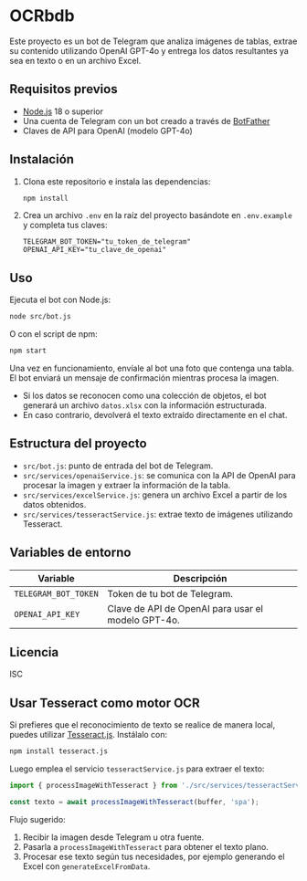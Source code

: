 # OCRbdb

Este proyecto es un bot de Telegram que analiza imágenes de tablas, extrae su contenido utilizando OpenAI GPT-4o y entrega los datos resultantes ya sea en texto o en un archivo Excel.

## Requisitos previos

- [Node.js](https://nodejs.org/) 18 o superior
- Una cuenta de Telegram con un bot creado a través de [BotFather](https://t.me/BotFather)
- Claves de API para OpenAI (modelo GPT-4o)

## Instalación

1. Clona este repositorio e instala las dependencias:

   ```bash
   npm install
   ```

2. Crea un archivo `.env` en la raíz del proyecto basándote en `.env.example` y completa tus claves:

   ```env
   TELEGRAM_BOT_TOKEN="tu_token_de_telegram"
   OPENAI_API_KEY="tu_clave_de_openai"
   ```

## Uso

Ejecuta el bot con Node.js:

```bash
node src/bot.js
```

O con el script de npm:

```bash
npm start
```

Una vez en funcionamiento, envíale al bot una foto que contenga una tabla. El bot enviará un mensaje de confirmación mientras procesa la imagen.

- Si los datos se reconocen como una colección de objetos, el bot generará un archivo `datos.xlsx` con la información estructurada.
- En caso contrario, devolverá el texto extraído directamente en el chat.

## Estructura del proyecto

- `src/bot.js`: punto de entrada del bot de Telegram.
- `src/services/openaiService.js`: se comunica con la API de OpenAI para procesar la imagen y extraer la información de la tabla.
- `src/services/excelService.js`: genera un archivo Excel a partir de los datos obtenidos.
- `src/services/tesseractService.js`: extrae texto de imágenes utilizando Tesseract.

## Variables de entorno

| Variable            | Descripción                                     |
|---------------------|-------------------------------------------------|
| `TELEGRAM_BOT_TOKEN`| Token de tu bot de Telegram.                     |
| `OPENAI_API_KEY`    | Clave de API de OpenAI para usar el modelo GPT-4o.|

## Licencia

ISC

## Usar Tesseract como motor OCR

Si prefieres que el reconocimiento de texto se realice de manera local,
puedes utilizar [Tesseract.js](https://github.com/naptha/tesseract.js).
Instálalo con:

```bash
npm install tesseract.js
```

Luego emplea el servicio `tesseractService.js` para extraer el texto:

```javascript
import { processImageWithTesseract } from './src/services/tesseractService.js';

const texto = await processImageWithTesseract(buffer, 'spa');
```

Flujo sugerido:

1. Recibir la imagen desde Telegram u otra fuente.
2. Pasarla a `processImageWithTesseract` para obtener el texto plano.
3. Procesar ese texto según tus necesidades, por ejemplo generando el Excel
   con `generateExcelFromData`.

